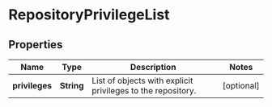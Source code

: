 
# RepositoryPrivilegeList

## Properties
Name | Type | Description | Notes
------------ | ------------- | ------------- | -------------
**privileges** | **String** | List of objects with explicit privileges to the repository. |  [optional]



